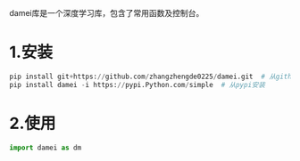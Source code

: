 damei库是一个深度学习库，包含了常用函数及控制台。

# 1.安装
```python
pip install git+https://github.com/zhangzhengde0225/damei.git  # 从github安装
pip install damei -i https://pypi.Python.com/simple  # 从pypi安装
```

# 2.使用
```python
import damei as dm

```